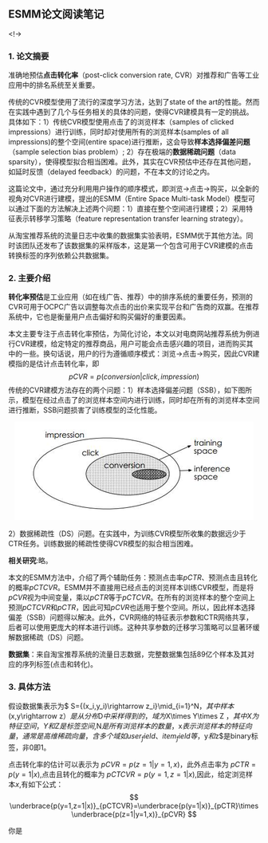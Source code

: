 ## ESMM论文阅读笔记

<!--ts-->

<!->

### 1. 论文摘要

准确地预估**点击转化率**（post-click conversion rate, CVR）对推荐和广告等工业应用中的排名系统至关重要。

传统的CVR模型使用了流行的深度学习方法，达到了state of the art的性能。然而在实践中遇到了几个与任务相关的具体的问题，使得CVR建模具有一定的挑战。具体如下：1）传统CVR模型使用点击了的浏览样本（samples of clicked impressions）进行训练，同时却对使用所有的浏览样本(samples of all impressions)的整个空间(entire space)进行推断，这会导致**样本选择偏差问题**（sample selection bias problem）; 2）存在极端的**数据稀疏问题**（data sparsity），使得模型拟合相当困难。此外，其实在CVR预估中还存在其他问题，如延时反馈（delayed feedback）的问题，不在本文的讨论之内。

这篇论文中，通过充分利用用户操作的顺序模式，即浏览→点击→购买，以全新的视角对CVR进行建模，提出的ESMM（Entire Space Multi-task Model）模型可以通过下面的方法解决上述两个问题：1）直接在整个空间进行建模；2）采用特征表示转移学习策略（feature representation transfer learning strategy）。

从淘宝推荐系统的流量日志中收集的数据集实验表明，ESMM优于其他方法。同时该团队还发布了该数据集的采样版本，这是第一个包含可用于CVR建模的点击转换标签的序列依赖公共数据集。

### 2. 主要介绍

**转化率预估**是工业应用（如在线广告、推荐）中的排序系统的重要任务，预测的CVR可用于OCPC广告以调整每次点击的出价来实现平台和广告商的双赢。在推荐系统中，它也是衡量用户点击偏好和购买偏好的重要因素。

本文主要专注于点击转化率预估，为简化讨论，本文以对电商网站推荐系统为例进行CVR建模，给定特定的推荐商品，用户可能会点击感兴趣的项目，进而购买其中的一些。换句话说，用户的行为遵循顺序模式：浏览→点击→购买，因此CVR建模指的是估计点击转化率，即
$$
pCVR = p(conversion|click,impression)
$$
传统的CVR建模方法存在的两个问题：1）样本选择偏差问题（SSB），如下图所示，模型在经过点击了的浏览样本空间内进行训练，同时却在所有的浏览样本空间进行推断，SSB问题损害了训练模型的泛化性能。

<div align="center">
    <img src = "pictures/cvr_space.jpeg">
</div>

2）数据稀疏性（DS）问题。在实践中，为训练CVR模型所收集的数据远少于CTR任务。训练数据的稀疏性使得CVR模型的拟合相当困难。

**相关研究**:略。

本文的ESMM方法中，介绍了两个辅助任务：预测点击率$pCTR$、预测点击且转化的概率$pCTCVR$。ESMM并不直接用已经点击的浏览样本训练CVR模型，而是将$pCVR$视为中间变量，乘以$pCTR$等于$pCTCVR$。在所有的浏览样本的整个空间上预测$pCTCVR$和$pCTR$，因此可知$pCVR$也适用于整个空间。所以，因此样本选择偏差（SSB）问题得以解决。此外，CVR网络的特征表示参数和CTR网络共享，后者可以使用更庞大的样本进行训练。这种共享参数的迁移学习策略可以显著环缓解数据稀疏（DS）问题。

**数据集**：来自淘宝推荐系统的流量日志数据，完整数据集包括89亿个样本及其对应的序列标签(点击和转化)。

### 3. 具体方法 

假设数据集表示为$ S={(x_i,y_i)\rightarrow z_i}\mid_{i=1}^N$，其中样本$(x,y\rightarrow z）$是从分布$D$中采样得到的，域为$X\times Y\times Z $，其中X为特征空间，Y和Z是标签空间,$N$是所有浏览样本的数量，$x$表示浏览样本的特征向量，通常是高维稀疏向量，含多个域如user_field、item_field等，$y$和$z$是binary标签，非0即1。

点击转化率的估计可以表示为 $pCVR=p(z=1|y=1,x)$，此外点击率为 $pCTR=p(y=1|x)$,点击且转化的概率为 $pCTCVR=p(y=1,z=1|x)$,因此，给定浏览样本$x$,有如下公式：
$$
\underbrace{p(y=1,z=1|x)}_{pCTCVR}=\underbrace{p(y=1|x)}_{pCTR}\times \underbrace{p(z=1|y=1,x)}_{pCVR}
$$

你是






